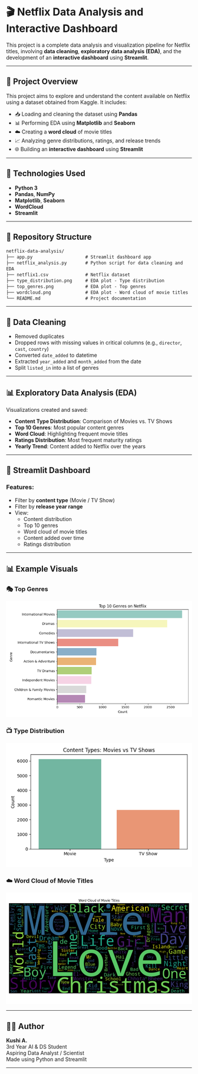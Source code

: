 # 🎬 Netflix Data Analysis and Interactive Dashboard

This project is a complete data analysis and visualization pipeline for Netflix titles, involving **data cleaning**, **exploratory data analysis (EDA)**, and the development of an **interactive dashboard** using **Streamlit**.

---

## 📌 Project Overview

This project aims to explore and understand the content available on Netflix using a dataset obtained from Kaggle. It includes:

- 📥 Loading and cleaning the dataset using **Pandas**
- 📊 Performing EDA using **Matplotlib** and **Seaborn**
- ☁️ Creating a **word cloud** of movie titles
- 📈 Analyzing genre distributions, ratings, and release trends
- 🌐 Building an **interactive dashboard** using **Streamlit**

---

## 🧰 Technologies Used

- **Python 3**
- **Pandas**, **NumPy**
- **Matplotlib**, **Seaborn**
- **WordCloud**
- **Streamlit**

---

## 📂 Repository Structure

```
netflix-data-analysis/
├── app.py                    # Streamlit dashboard app
├── netflix_analysis.py       # Python script for data cleaning and EDA
├── netflix1.csv              # Netflix dataset
├── type_distribution.png     # EDA plot - Type distribution
├── top_genres.png            # EDA plot - Top genres
├── wordcloud.png             # EDA plot - Word cloud of movie titles
└── README.md                 # Project documentation
```

---

## 🧼 Data Cleaning

- Removed duplicates
- Dropped rows with missing values in critical columns (e.g., `director`, `cast`, `country`)
- Converted `date_added` to datetime
- Extracted `year_added` and `month_added` from the date
- Split `listed_in` into a list of genres

---

## 📊 Exploratory Data Analysis (EDA)

Visualizations created and saved:
- **Content Type Distribution**: Comparison of Movies vs. TV Shows
- **Top 10 Genres**: Most popular content genres
- **Word Cloud**: Highlighting frequent movie titles
- **Ratings Distribution**: Most frequent maturity ratings
- **Yearly Trend**: Content added to Netflix over the years

---

## 🧠 Streamlit Dashboard

### Features:
- Filter by **content type** (Movie / TV Show)
- Filter by **release year range**
- View:
  - Content distribution
  - Top 10 genres
  - Word cloud of movie titles
  - Content added over time
  - Ratings distribution

---

## 📊 Example Visuals

### 🎭 Top Genres
![Top Genres](top_genres.png) 


### 📺 Type Distribution
![Type Distribution](type_distribution.png)

### ☁️ Word Cloud of Movie Titles
![Word Cloud](wordcloud.png)

---

## 🧑‍💻 Author

**Kushi A.**  
3rd Year AI & DS Student  
Aspiring Data Analyst / Scientist  
Made using Python and Streamlit

---

